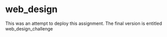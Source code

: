 # web_design
This was an attempt to deploy this assignment. The final version is entitled web_design_challenge

